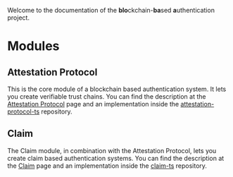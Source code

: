 <!-- 
/*
 *  Copyright (C) 2019  Attila Aldemir <a_aldemir@hotmail.de>
 *
 *  This program is free software: you can redistribute it and/or modify
 *  it under the terms of the GNU General Public License as published by
 *  the Free Software Foundation, either version 3 of the License, or
 *  (at your option) any later version.
 *
 *  This program is distributed in the hope that it will be useful,
 *  but WITHOUT ANY WARRANTY; without even the implied warranty of
 *  MERCHANTABILITY or FITNESS FOR A PARTICULAR PURPOSE.  See the
 *  GNU General Public License for more details.
 *
 *  You should have received a copy of the GNU General Public License
 *  along with this program.  If not, see <https://www.gnu.org/licenses/>.
 */ 
 -->


Welcome to the documentation of the **blo**ckchain-**ba**sed **a**uthentication project.

# Modules

## Attestation Protocol

This is the core module of a blockchain based authentication system. It lets you create verifiable trust chains.
You can find the description at the [Attestation Protocol](https://github.com/blobaa/documentation/wiki/Attestation-Protocol) page and an implementation inside the [attestation-protocol-ts](https://github.com/blobaa/attestation-protocol-ts) repository.


## Claim

The Claim module, in combination with the Attestation Protocol, lets you create claim based authentication systems. You can find the description at the [Claim](https://github.com/blobaa/documentation/wiki/Claim) page and an implementation inside the [claim-ts](https://github.com/blobaa/claim-ts) repository.